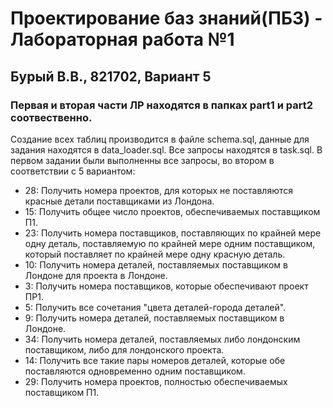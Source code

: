 # Проектирование баз знаний(ПБЗ) - Лабораторная работа №1 
## Бурый В.В., 821702, Вариант 5
### Первая и вторая части ЛР находятся в папках part1 и part2 соотвественно. 
Создание всех таблиц производится в файле schema.sql, данные для задания находятся в data_loader.sql. Все запросы находятся в task.sql. В первом задании были выполненны все запросы, во втором в соответствии с 5 вариантом:

* 28: Получить номера проектов, для которых не поставляются красные детали поставщиками из Лондона.
* 15: Получить общее число проектов, обеспечиваемых поставщиком П1.
* 23: Получить номера поставщиков, поставляющих по крайней мере одну деталь, поставляемую по крайней мере одним поставщиком, который поставляет по крайней мере одну красную деталь.
* 10: Получить номера деталей, поставляемых поставщиком в Лондоне для проекта в Лондоне.
* 3: Получить номера поставщиков, которые обеспечивают проект ПР1.
* 5: Получить все сочетания "цвета деталей-города деталей".
* 9: Получить номера деталей, поставляемых поставщиком в Лондоне.
* 34: Получить номера деталей, поставляемых либо лондонским поставщиком, либо для лондонского проекта.
* 14: Получить все такие пары номеров деталей, которые обе поставляются одновременно одним поставщиком.
* 29: Получить номера проектов, полностью обеспечиваемых поставщиком П1.
